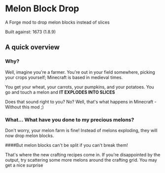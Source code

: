 # Melon Block Drop
A Forge mod to drop melon blocks instead of slices

Built against: 1673 (1.8.9)

## A quick overview

### Why?

Well, imagine you're a farmer. You're out in your field somewhere, picking your crops yourself; Minecraft is based in medieval times.

You get your wheat, your carrots, your pumpkins, and your potatoes. You go and touch a melon and **IT EXPLODES INTO SLICES**

Does that sound right to you? No? Well, that's what happens in Minecraft - Without this mod ;)

### What... What have you done to my precious melons?

Don't worry, your melon farm is fine! Instead of melons exploding, they will now drop melon blocks.

####But melon blocks can't be split if you can't break them!

That's where the new crafting recipes come in. If you're disappointed by the output, try scattering some more melons around the crafting grid. You may get a nice surprise